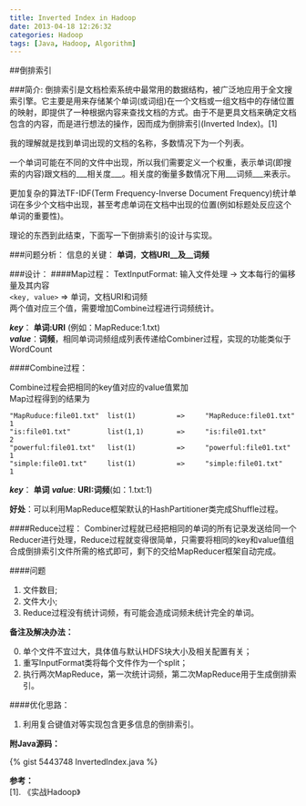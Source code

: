 ```yaml
---
title: Inverted Index in Hadoop
date: 2013-04-18 12:26:32
categories: Hadoop
tags: [Java, Hadoop, Algorithm]
---
```


##倒排索引

###简介:
倒排索引是文档检索系统中最常用的数据结构，被广泛地应用于全文搜索引擎。它主要是用来存储某个单词(或词组)在一个文档或一组文档中的存储位置的映射，即提供了一种根据内容来查找文档的方式。由于不是更具文档来确定文档包含的内容，而是进行想法的操作，因而成为倒排索引(Inverted Index)。[1]

<!-- more -->

我的理解就是找到单词出现的文档的名称，多数情况下为一个列表。

一个单词可能在不同的文件中出现，所以我们需要定义一个权重，表示单词(即搜索的内容)跟文档的___相关度___。相关度的衡量多数情况下用___词频___来表示。

更加复杂的算法TF-IDF(Term Frequency-Inverse Document Frequency)统计单词在多少个文档中出现，甚至考虑单词在文档中出现的位置(例如标题处反应这个单词的重要性)。

理论的东西到此结束，下面写一下倒排索引的设计与实现。


###问题分析：
信息的关键： __单词__，__文档URI__及__词频__

###设计：
####Map过程：
TextInputFormat: 输入文件处理 -> 文本每行的偏移量及其内容   
``<key, value>`` =>  单词，文档URI和词频    
两个值对应三个值，需要增加Combine过程进行词频统计。

___key___： __单词:URI__ (例如：MapReduce:1.txt)   
___value___：__词频__，相同单词词频组成列表传递给Combiner过程，实现的功能类似于WordCount      

####Combine过程：

Combine过程会把相同的key值对应的value值累加    
Map过程得到的结果为    
```
"MapRuduce:file01.txt"  list(1)          =>     "MapReduce:file01.txt"  1    
"is:file01.txt"         list(1,1)        =>     "is:file01.txt"         2    
"powerful:file01.txt"   list(1)          =>     "powerful:file01.txt"   1    
"simple:file01.txt"     list(1)          =>     "simple:file01.txt"     1   
```

___key___： __单词__
___value___: __URI:词频__(如：1.txt:1)

__好处__：可以利用MapReduce框架默认的HashPartitioner类完成Shuffle过程。


####Reduce过程：
Combiner过程就已经把相同的单词的所有记录发送给同一个Reducer进行处理，Reduce过程就变得很简单，只需要将相同的key和value值组合成倒排索引文件所需的格式即可，剩下的交给MapReducer框架自动完成。

####问题
1. 文件数目;
2. 文件大小;
3. Reduce过程没有统计词频，有可能会造成词频未统计完全的单词。    

__备注及解决办法：__

0. 单个文件不宜过大，具体值与默认HDFS块大小及相关配置有关；
1. 重写InputFormat类将每个文件作为一个split；
2. 执行两次MapReduce，第一次统计词频，第二次MapReduce用于生成倒排索引。


####优化思路：
1. 利用复合键值对等实现包含更多信息的倒排索引。


____附Java源码：____

{% gist 5443748 InvertedIndex.java %}

__参考：__    
[1]. 《实战Hadoop》

